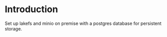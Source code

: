 # Introduction

Set up lakefs and minio on premise with a postgres database for persistent storage.
